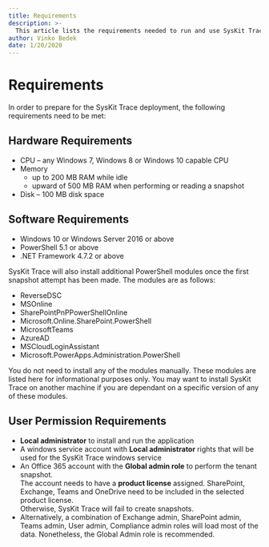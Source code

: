 ```yaml
---
title: Requirements
description: >-
  This article lists the requirements needed to run and use SysKit Trace
author: Vinko Bedek
date: 1/20/2020
---
```


# Requirements

In order to prepare for the SysKit Trace deployment, the following requirements need to be met:

## Hardware Requirements

* CPU – any Windows 7, Windows 8 or Windows 10 capable CPU 
* Memory 
  * up to 200 MB RAM while idle 
  * upward of 500 MB RAM when performing or reading a snapshot 
* Disk – 100 MB disk space 

## Software Requirements

* Windows 10 or Windows Server 2016 or above 
* PowerShell 5.1 or above 
* .NET Framework 4.7.2 or above

SysKit Trace will also install additional PowerShell modules once the first snapshot attempt has been made. The modules are as follows: 

* ReverseDSC 
* MSOnline 
* SharePointPnPPowerShellOnline 
* Microsoft.Online.SharePoint.PowerShell 
* MicrosoftTeams 
* AzureAD 
* MSCloudLoginAssistant 
* Microsoft.PowerApps.Administration.PowerShell 

You do not need to install any of the modules manually. These modules are listed here for informational purposes only. You may want to install SysKit Trace on another machine if you are dependant on a specific version of any of these modules.

## User Permission Requirements 

* **Local administrator** to install and run the application 
* A windows service account with **Local administrator** rights that will be used for the SysKit Trace windows service
* An Office 365 account with the **Global admin role** to perform the tenant snapshot.  
  The account needs to have a **product license** assigned. SharePoint, Exchange, Teams and OneDrive need to be included in the selected product license.  
  Otherwise, SysKit Trace will fail to create snapshots.
* Alternatively, a combination of Exchange admin, SharePoint admin, Teams admin, User admin, Compliance admin roles will load most of the data. Nonetheless, the Global Admin role is recommended.